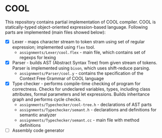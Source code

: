 # COOL 
This repository contains partial implementation of COOL compiler.
COOL is statically-typed object-oriented expression-based language.
Following parts are implemented (main files showed below):

- [X] Lexer - maps character stream to token stram using set of regular expression; implemented using `flex` tool.
  - `assignments/Lexer/cool.flex` - main file, which contains set of regexps for lexing
- [X] Parser - builds AST (Abstract Syntax Tree) from given stream of tokens. Parser is implemented using `bison`, which uses shift-reduce parsing.
  - `assignments/Parser/cool.y` - contains the specification of the Context Free Grammar of COOL language
- [X] Type checker - performs compile-time checking of program for correctness. Checks for undeclared variables, types, including class attributes, formal parameters and let expressions. Builds inheritance graph and performs cycle checks.
  - `assignments/Typechecker/cool-tree.h` - declarations of AST parts
  - `assignments/Typechecker/semant.h` - declarations and definitions for semantic analyzer
  - `assignments/Typechecker/semant.cc` - main file with method definitions
- [ ] Assembly code generator
